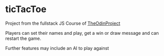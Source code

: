 # ticTacToe

Project from the fullstack JS Course of [TheOdinProject](https://www.theodinproject.com/paths/full-stack-javascript/courses/javascript/lessons/tic-tac-toe)

Players can set their names and play, get a win or draw message and can restart the game. 

Further features may include an AI to play against
